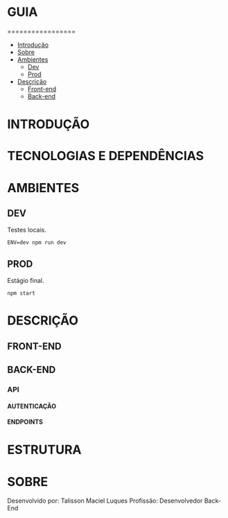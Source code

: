 # GUIA

=================
<!--ts-->
   * [Introdução](#INTRODUÇÃO)
   * [Sobre](#SOBRE)
   * [Ambientes](#AMBIENTES)   
      * [Dev](#DEV)
      * [Prod](#PROD)         
   * [Descrição](#DESCRIÇÃO)
      * [Front-end](#FRONT-END)
      * [Back-end](#BACK-END)         
<!--te-->

# INTRODUÇÃO

# TECNOLOGIAS E DEPENDÊNCIAS

# AMBIENTES
## DEV
Testes locais.

```
ENV=dev npm run dev
```

## PROD
Estágio final.

```
npm start
```

# DESCRIÇÃO
## FRONT-END

## BACK-END

### API

#### AUTENTICAÇÃO

#### ENDPOINTS

# ESTRUTURA

# SOBRE 

Desenvolvido por: Talisson Maciel Luques
Profissão: Desenvolvedor Back-End
